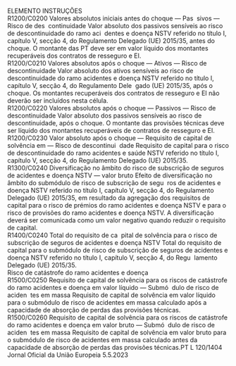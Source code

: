  
ELEMENTO  INSTRUÇÕES  
R1200/C0200  Valores absolutos iniciais 
antes do choque — Pas ­
sivos — Risco de des ­
continuidade  Valor absoluto dos passivos sensíveis ao risco de descontinuidade do ramo aci ­
dentes e doença NSTV referido no título I, capítulo V, secção 4, do Regulamento 
Delegado (UE) 2015/35, antes do choque. 
O montante das PT deve ser em valor líquido dos montantes recuperáveis dos 
contratos de resseguro e EI.  
R1200/C0210  Valores absolutos após o 
choque — Ativos — 
Risco de descontinuidade  Valor absoluto dos ativos sensíveis ao risco de descontinuidade do ramo acidentes 
e doença NSTV referido no título I, capítulo V, secção 4, do Regulamento Dele ­
gado (UE) 2015/35, após o choque. 
Os montantes recuperáveis dos contratos de resseguro e EI não deverão ser 
incluídos nesta célula.  
R1200/C0220  Valores absolutos após o 
choque — Passivos — 
Risco de descontinuidade  Valor absoluto dos passivos sensíveis ao risco de descontinuidade, após o choque. 
O montante das provisões técnicas deve ser líquido dos montantes recuperáveis de 
contratos de resseguro e EI.  
R1200/C0230  Valor absoluto após o 
choque — Requisito de 
capital de solvência em 
— Risco de descontinui ­
dade  Requisito de capital para o risco de descontinuidade do ramo acidentes e saúde 
NSTV referido no título I, capítulo V, secção 4, do Regulamento Delegado (UE) 
2015/35.  
R1300/C0240  Diversificação no âmbito 
do risco de subscrição de 
seguros de acidentes e 
doença NSTV — valor 
bruto  Efeito de diversificação no âmbito do submódulo de risco de subscrição de segu ­
ros de acidentes e doença NSTV referido no título I, capítulo V, secção 4, do 
Regulamento Delegado (UE) 2015/35, em resultado da agregação dos requisitos de 
capital para o risco de prémios do ramo acidentes e doença NSTV e para o risco 
de provisões do ramo acidentes e doença NSTV. 
A diversificação deverá ser comunicada como um valor negativo quando reduzir o 
requisito de capital.  
R1400/C0240  Total do requisito de ca ­
pital de solvência para o 
risco de subscrição de 
seguros de acidentes e 
doença NSTV  Total do requisito de capital para o submódulo de risco de subscrição de seguros 
de acidentes e doença NSTV referido no título I, capítulo V, secção 4, do Regu ­
lamento Delegado (UE) 2015/35.  
Risco de catástrofe do 
ramo acidentes e 
doença  
R1500/C0250  Requisito de capital de 
solvência para os riscos 
de catástrofe do ramo 
acidentes e doença em 
valor líquido — Submó ­
dulo de risco de aciden ­
tes em massa  Requisito de capital de solvência em valor líquido para o submódulo de risco de 
acidentes em massa calculado após a capacidade de absorção de perdas das 
provisões técnicas.  
R1500/C0260  Requisito de capital de 
solvência para os riscos 
de catástrofe do ramo 
acidentes e doença em 
valor bruto — Submó ­
dulo de risco de aciden ­
tes em massa  Requisito de capital de solvência em valor bruto para o submódulo de risco de 
acidentes em massa calculado antes da capacidade de absorção de perdas das 
provisões técnicas.PT  L 120/1404 Jornal Oficial da União Europeia 5.5.2023